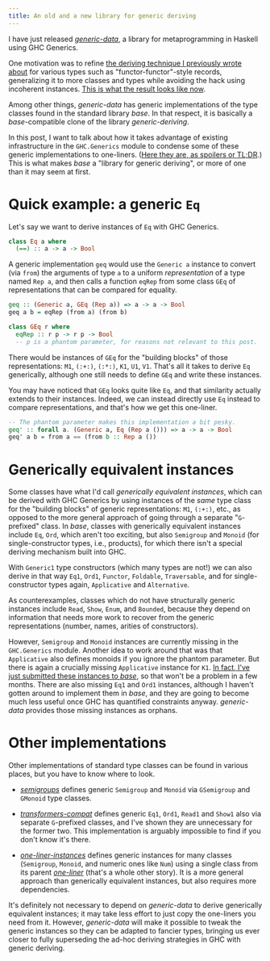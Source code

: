 ```yaml
---
title: An old and a new library for generic deriving
---
```


I have just released
[*generic-data*](https://hackage.haskell.org/package/generic-data-0.1.0.0), a
library for metaprogramming in Haskell using GHC Generics.

One motivation was to refine [the deriving technique I previously wrote
about](http://blog.poisson.chat/posts/2018-03-03-deriving-show-hkt.html)
for various types such as "functor-functor"-style records, generalizing it to
more classes and types while avoiding the hack using incoherent instances.
[This is what the result looks like
now](https://github.com/Lysxia/generic-data/blob/cda5305b8295bc918cf0ebe43057c5feb79b5d57/test/record.hs).

Among other things, *generic-data* has generic implementations of the type
classes found in the standard library *base*. In that respect, it is basically
a *base*-compatible clone of the library *generic-deriving*.

In this post, I want to talk about how it takes advantage of existing
infrastructure in the `GHC.Generics` module to condense some of these generic
implementations to one-liners. ([Here they are, as spoilers or
TL;DR](https://github.com/Lysxia/generic-data/blob/master/src/Generic/Data/Internal/Prelude.hs#L22).)
This is what makes *base* a "library for generic deriving",
or more of one than it may seem at first.

Quick example: a generic `Eq`
=============================

Let's say we want to derive instances of `Eq` with GHC Generics.

```haskell
class Eq a where
  (==) :: a -> a -> Bool
```

A generic implementation `geq` would use the `Generic a` instance to convert
(via `from`) the arguments of type `a` to a uniform *representation* of a type
named `Rep a`, and then calls a function `eqRep` from some class `GEq` of
representations that can be compared for equality.

```haskell
geq :: (Generic a, GEq (Rep a)) => a -> a -> Bool
geq a b = eqRep (from a) (from b)

class GEq r where
  eqRep :: r p -> r p -> Bool
  -- p is a phantom parameter, for reasons not relevant to this post.
```

There would be instances of `GEq` for the "building blocks" of those
representations: `M1`, `(:+:)`, `(:*:)`, `K1`, `U1`, `V1`. That's all
it takes to derive `Eq` generically, although one still needs to define
`GEq` and write these instances.

You may have noticed that `GEq` looks quite like `Eq`, and that similarity
actually extends to their instances. Indeed, we can instead directly use `Eq`
instead to compare representations, and that's how we get this one-liner.

```haskell
-- The phantom parameter makes this implementation a bit pesky.
geq' :: forall a. (Generic a, Eq (Rep a ())) => a -> a -> Bool
geq' a b = from a == (from b :: Rep a ())
```

Generically equivalent instances
================================

Some classes have what I'd call *generically equivalent instances*, which can
be derived with GHC Generics by using instances of the *same* type class
for the "building blocks" of generic representations: `M1`, `(:+:)`,
etc., as opposed to the more general approach of going through a separate
"`G`-prefixed" class. In *base*, classes with generically equivalent instances
include `Eq`, `Ord`, which aren't too exciting, but also `Semigroup` and
`Monoid` (for single-constructor types, i.e., products), for which there isn't
a special deriving mechanism built into GHC.

With `Generic1` type constructors (which many types are not!) we can also
derive in that way `Eq1`, `Ord1`, `Functor`, `Foldable`, `Traversable`, and for
single-constructor types again, `Applicative` and `Alternative`.

As counterexamples, classes which do not have structurally generic instances
include `Read`, `Show`, `Enum`, and `Bounded`, because they depend on
information that needs more work to recover from the generic representations
(number, names, arities of constructors).

However, `Semigroup` and `Monoid` instances are currently missing in the
`GHC.Generics` module. Another idea to work around that was that `Applicative`
also defines monoids if you ignore the phantom parameter. But there is again a
crucially missing `Applicative` instance for `K1`.
[In fact, I've just submitted these instances to
*base*](https://phabricator.haskell.org/D4447), so that won't be a problem
in a few months.
There are also missing `Eq1` and `Ord1` instances, although I haven't gotten
around to implement them in *base*, and they are going to become much less
useful once GHC has quantified constraints anyway.
*generic-data* provides those missing instances as orphans.

Other implementations
=====================

Other implementations of standard type classes can be found in various places,
but you have to know where to look.

- [*semigroups*](https://hackage.haskell.org/package/semigroups-0.18.4/docs/Data-Semigroup-Generic.html)
  defines generic `Semigroup` and `Monoid` via `GSemigroup` and `GMonoid` type
  classes.

- [*transformers-compat*](https://hackage.haskell.org/package/transformers-compat-0.6.0.6/docs/Data-Functor-Classes-Generic.html)
  defines generic `Eq1`, `Ord1`, `Read1` and `Show1` also via separate
  `G`-prefixed classes, and I've shown they are unnecessary for the former two.
  This implementation is arguably impossible to find if you don't know it's
  there.

- [*one-liner-instances*](https://hackage.haskell.org/package/one-liner-instances)
  defines generic instances for many classes (`Semigroup`, `Monoid`, and
  numeric ones like `Num`) using a single class from its parent
  [*one-liner*](https://hackage.haskell.org/package/one-liner) (that's a whole
  other story). It is a more general approach than generically equivalent
  instances, but also requires more dependencies.

It's definitely not necessary to depend on *generic-data* to derive generically
equivalent instances; it may take less effort to just copy the one-liners you need
from it. However, *generic-data* will make it possible to tweak the generic
instances so they can be adapted to fancier types, bringing us ever closer to
fully superseding the ad-hoc deriving strategies in GHC with generic deriving.
